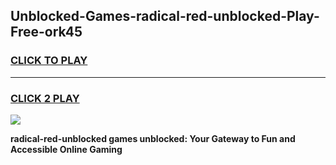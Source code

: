 
## Unblocked-Games-radical-red-unblocked-Play-Free-ork45
<h3>
<a href="https://premium76.site?title=radical-red-unblocked&ref=23A">CLICK TO PLAY</a></h3>
<hr>

<h3>
<a href="https://premium76.site?title=radical-red-unblocked&ref=23A">CLICK 2 PLAY</a>
  
</h3>

<a href="https://premium76.site?title=radical-red-unblocked&ref=23A"><img src="https://clearcache.store/games.png"></a>


**radical-red-unblocked games unblocked: Your Gateway to Fun and Accessible Online Gaming**
